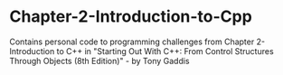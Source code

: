 # Chapter-2-Introduction-to-Cpp
Contains personal code to programming challenges from Chapter 2-Introduction to C++ in "Starting Out With C++: From Control Structures Through Objects (8th Edition)" - by Tony Gaddis
